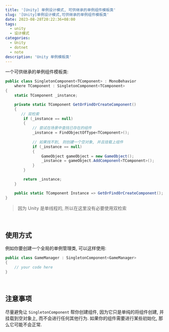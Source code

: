 ```yaml
---
title: '[Unity] 单例设计模式, 可供继承的单例组件模板类'
slug: '[Unity]单例设计模式,可供继承的单例组件模板类'
date: 2023-08-28T20:22:36+08:00
tags:
  - unity
  - 设计模式
categories:
  - Unity
  - dotnet
  - note
description: 'Unity 单例模板类'
---
```


一个可供继承的单例组件模板类:


```cs
public class SingletonComponent<TComponent> : MonoBehavior
    where TComponent : SingletonComponent<TComponent>
{
    static TComponent _instance;

    private static TComponent GetOrFindOrCreateComponent()
    {
       // 双检索
        if (_instance == null)
        {
            // 尝试在场景中查找已存在的组件
            _instance = FindObjectOfType<TComponent>();
            
            // 如果找不到, 则创建一个空对象, 并且挂载上组件
            if (_instance == null)
            {
                GameObject gameObject = new GameObject();
                _instance = gameObject.AddComponent<TComponent>();
            }
        }

        return _instance;
    }

    public static TComponent Instance => GetOrFindOrCreateComponent();
}
```


> 因为 Unity 是单线程的, 所以在这里没有必要使用双检索


<br/>


## 使用方式


例如你要创建一个全局的单例管理类, 可以这样使用:

```cs
public class GameManager : SingletonComponent<GameManager>
{
    // your code here
}
```


<br/>


## 注意事项


尽量避免让 `SingletonComponent` 帮你创建组件, 因为它只是单纯的将组件创建, 并挂载到空对象上, 而不会进行任何其他行为. 如果你的组件需要进行某些初始化, 那么它可能不会正常.
